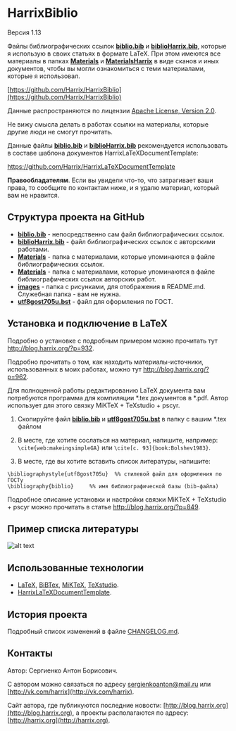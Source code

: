 HarrixBiblio
============

Версия 1.13

Файлы библиографических ссылок [**biblio.bib**](https://github.com/Harrix/HarrixBiblio/blob/master/biblio.bib) и [**biblioHarrix.bib**](https://github.com/Harrix/HarrixBiblio/blob/master/biblioHarrix.bib), которые я использую в своих статьях в формате LaTeX. При этом имеются все материалы в папках [**Materials**](https://github.com/Harrix/HarrixBiblio/blob/master/Materials) и [**MaterialsHarrix**](https://github.com/Harrix/HarrixBiblio/blob/master/MaterialsHarrix) в виде сканов и иных документов, чтобы вы могли ознакомиться с теми материалами, которые я использовал.

[https://github.com/Harrix/HarrixBiblio](https://github.com/Harrix/HarrixBiblio)

Данные распространяются по лицензии [Apache License, Version 2.0](https://github.com/Harrix/HarrixBiblio/blob/master/LICENSE.txt).

Не вижу смысла делать в работах ссылки на материалы, которые другие люди не смогут прочитать.

Данные файлы [**biblio.bib**](https://github.com/Harrix/HarrixBiblio/blob/master/biblio.bib) и [**biblioHarrix.bib**](https://github.com/Harrix/HarrixBiblio/blob/master/biblioHarrix.bib) рекомендуется использовать в составе шаблона документов HarrixLaTeXDocumentTemplate:

https://github.com/Harrix/HarrixLaTeXDocumentTemplate

**Правообладателям**. Если вы увидели что-то, что затрагивает ваши права, то сообщите по контактам ниже, и я удалю материал, который вам не нравится.

Структура проекта на GitHub
-------------------------

- [**biblio.bib**](https://github.com/Harrix/HarrixBiblio/blob/master/biblio.bib) - непосредственно сам файл библиографических ссылок.
- [**biblioHarrix.bib**](https://github.com/Harrix/HarrixBiblio/blob/master/biblioHarrix.bib) - файл библиографических ссылок с авторскими работами.
- [**Materials**](https://github.com/Harrix/HarrixBiblio/blob/master/Materials) - папка с материалами, которые упоминаются в файле библиографических ссылок.
- [**Materials**](https://github.com/Harrix/HarrixBiblio/blob/master/Materials) - папка с материалами, которые упоминаются в файле библиографических ссылок авторских работ.
- [**images**](https://github.com/Harrix/HarrixBiblio/blob/master/images) - папка с рисунками, для отображения в README.md. Служебная папка - вам не нужна.
- [**utf8gost705u.bst**](https://github.com/Harrix/HarrixBiblio/blob/master/utf8gost705u.bst) - файл для оформления по ГОСТ.

Установка и подключение в LaTeX
-------------------------------

Подробно о установке с подробным примером можно прочитать тут http://blog.harrix.org/?p=932.

Подробно прочитать о том, как находить материалы-источники, использованных в моих работах, можно тут http://blog.harrix.org/?p=962.

Для полноценной работы редактированию LaTeX документа вам потребуются программа для компиляции \*.tex документов в \*.pdf. Автор использует для этого связку MiKTeX + TeXstudio + pscyr.

 1. Скопируйте файл [**biblio.bib**](https://github.com/Harrix/HarrixBiblio/blob/master/biblio.bib) и [**utf8gost705u.bst**](https://github.com/Harrix/HarrixBiblio/blob/master/utf8gost705u.bst) в папку с вашим \*.tex файлом
 
 2. В месте, где хотите сослаться на материал, напишите, например: `\cite{web:makeingsimpleGA}` или `\cite[с. 93]{book:Bolshev1983}`.

 3. В месте, где вы хотите вставить список литературы, напишите:
```
\bibliographystyle{utf8gost705u}  %% стилевой файл для оформления по ГОСТу
\bibliography{biblio}     %% имя библиографической базы (bib-файла)
```

Подробное описание установки и настройки связки MiKTeX + TeXstudio + pscyr можно прочитать в статье http://blog.harrix.org/?p=849.
	
Пример списка литературы
------------------------

![alt text](https://github.com/Harrix/HarrixBiblio/blob/master/images/biblio.png "Пример списка литературы")

Использованные технологии
-------------------------

- [LaTeX](http://ru.wikipedia.org/wiki/LaTeX), [BiBTex](http://ru.wikipedia.org/wiki/BibTeX), [MiKTeX](http://miktex.org/), [TeXstudio](http://texstudio.sourceforge.net/).
- [HarrixLaTeXDocumentTemplate](https://github.com/Harrix/HarrixLaTeXDocumentTemplate).

История проекта
---------------

Подробный список изменений в файле [CHANGELOG.md](https://github.com/Harrix/HarrixBiblio/blob/master/CHANGELOG.md).

Контакты
--------

Автор: Сергиенко Антон Борисович.

С автором можно связаться по адресу [sergienkoanton@mail.ru](mailto:sergienkoanton@mail.ru) или  [http://vk.com/harrix](http://vk.com/harrix).

Сайт автора, где публикуются последние новости: [http://blog.harrix.org](http://blog.harrix.org), а проекты располагаются по адресу: [http://harrix.org](http://harrix.org).